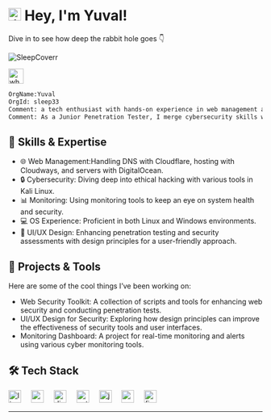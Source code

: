 

<h1 align="left">
  <div align="left">
    <img src="https://cdn.jsdelivr.net/gh/devicons/devicon/icons/linux/linux-original.svg" height="25" alt="linux logo"/>
    Hey, I'm Yuval!
  </div>
</h1>

<p>Dive in to see how deep the rabbit hole goes 👇</p>

![SleepCoverr](https://github.com/user-attachments/assets/037a1692-b7a6-4f05-abdf-11b5f4941285)

<img src="https://who.is/static/images/whois-logo.svg" height="30" alt="whois logo"/>


```html
OrgName:Yuval
OrgId: sleep33
Comment: a tech enthusiast with hands-on experience in web management and a growing expertise in penetration testing.
Comment: As a Junior Penetration Tester, I merge cybersecurity skills with practical web infrastructure knowledge to secure and optimize digital spaces.
```


<h2>🔧 Skills & Expertise</h2>
<ul>
  <li>🌐 Web Management:Handling DNS with Cloudflare, hosting with Cloudways, and servers with DigitalOcean.</li>
  <li>🔒 Cybersecurity: Diving deep into ethical hacking with various tools in Kali Linux.</li>
  <li>📊 Monitoring: Using monitoring tools to keep an eye on system health and security.</li>
  <li>💻 OS Experience: Proficient in both Linux and Windows environments.</li>
  <li>🎨 UI/UX Design: Enhancing penetration testing and security assessments with design principles for a user-friendly approach.</li>
</ul>

<h2>🚀 Projects & Tools</h2>
<p>Here are some of the cool things I’ve been working on:</p>
<ul>
  <li>Web Security Toolkit: A collection of scripts and tools for enhancing web security and conducting penetration tests.</li>
  <li>UI/UX Design for Security: Exploring how design principles can improve the effectiveness of security tools and user interfaces.</li>
  <li>Monitoring Dashboard: A project for real-time monitoring and alerts using various cyber monitoring tools.</li>
</ul>

<h2 align="left">🛠️ Tech Stack</h2>

<div align="left">
  <img src="https://cdn.jsdelivr.net/gh/devicons/devicon/icons/linux/linux-original.svg" height="25" alt="linux logo" />
  <img width="12" />
  <img src="https://cdn.jsdelivr.net/gh/devicons/devicon/icons/wordpress/wordpress-original.svg" height="25" alt="wordpress logo" />
  <img width="12" />
  <img src="https://cdn.jsdelivr.net/gh/devicons/devicon/icons/digitalocean/digitalocean-original.svg" height="25" alt="digitalocean logo" />
  <img width="12" />
  <img src="https://cdn.jsdelivr.net/gh/devicons/devicon/icons/python/python-original.svg" height="25" alt="python logo" />
  <img width="12" />
  <img src="https://cdn.jsdelivr.net/gh/devicons/devicon/icons/javascript/javascript-original.svg" height="25" alt="javascript logo" />
  <img width="12" />
  <img src="https://cdn.jsdelivr.net/gh/devicons/devicon/icons/mysql/mysql-original.svg" height="25" alt="mysql logo" />
  <img width="12" />
  <img src="https://cdn.jsdelivr.net/gh/devicons/devicon/icons/figma/figma-original.svg" height="25" alt="figma logo" />
</div>

---
